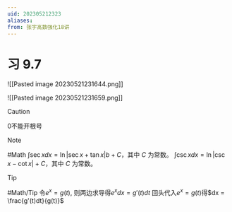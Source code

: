 ```yaml
---
uid: 202305212323
aliases:
from: 张宇高数强化18讲
---
```

# 习 9.7

![[Pasted image 20230521231644.png]]

![[Pasted image 20230521231659.png]]

> [!caution] 
> 0不能开根号

> [!NOTE] 
> #Math 
> $\int \sec x dx=\ln|\sec x+\tan x|b+C$，其中 $C$ 为常数。
> $\int \csc x dx=\ln|\csc x-\cot x|+C$，其中 $C$ 为常数。

> [!tip]
> #Math/Tip
> 令$e^{ x }=g(t)$, 则两边求导得$e^{ x }dx = g'(t)dt$
>  回头代入$e^{ x } = g(t)$得$dx = \frac{g'(t)dt}{g(t)}$
